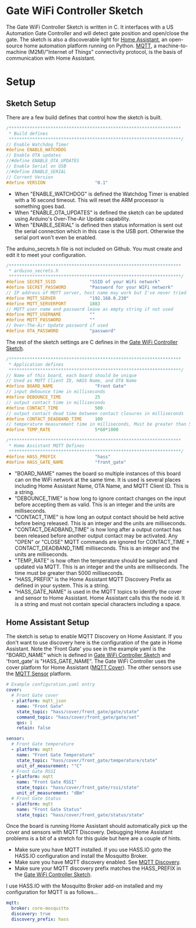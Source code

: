 # Gate WiFi Controller Sketch
The Gate WiFi Controller Sketch is written in C. It interfaces with a US Automation Gate Controller and will detect gate position and open/close the gate. The sketch is also a discoverable light for [Home Assistant](https://home-assistant.io/), an open-source home automation platform running on Python. [MQTT](http://mqtt.org/), a machine-to-machine (M2M)/"Internet of Things" connectivity protocol, is the basis of communication with Home Assistant.

# Setup
## Sketch Setup
There are a few build defines that control how the sketch is built.

```c
/******************************************************************
 * Build defines
 ******************************************************************/
// Enable Watchdog Timer
#define ENABLE_WATCHDOG
// Enable OTA updates
//#define ENABLE_OTA_UPDATES
// Enable Serial on USB
//#define ENABLE_SERIAL
// Current Version
#define VERSION                   "0.1"
```

* When "ENABLE_WATCHDOG" is defined the Watchdog Timer is enabled with a 16 second timeout. This will reset the ARM processor is something goes bad.
* When "ENABLE_OTA_UPDATES" is defined the sketch can be updated using Arduino's Over-The-Air Update capability.
* When "ENABLE_SERIAL" is defined then status information is sent out the serial connection which in this case is the USB port. Otherwise the serial port won't even be enabled.

The arduino_secrets.h file is not included on Github. You must create and edit it to meet your configuration.

```c
/******************************************************************
 * arduino_secrets.h
 ******************************************************************/
#define SECRET_SSID             "SSID of your WiFi network"
#define SECRET_PASSWORD         "Password for your WIFi network"
// IP address of MQTT server, host name may work but I've never tried
#define MQTT_SERVER             "192.168.0.230"
#define MQTT_SERVERPORT         1883
// MQTT user name and password leave as empty string if not used
#define MQTT_USERNAME           ""
#define MQTT_PASSWORD           ""
// Over-The-Air Update password if used
#define OTA_PASSWORD            "password"
```

The rest of the sketch settings are C defines in the [Gate WiFi Controller Sketch](Gate_WiFi_Controller/Gate_WiFi_Controller.ino).

```c
/******************************************************************
 * Application defines
 ******************************************************************/
// Name of this board, each board should be unique
// Used as MQTT Client ID, HASS Name, and OTA Name
#define BOARD_NAME                "Front Gate"
// input debounce time in milliseconds
#define DEBOUNCE_TIME             25
// output contact time in milliseconds
#define CONTACT_TIME              500
// output contact dead time between contact closures in milliseconds
#define CONTACT_DEADBAND_TIME     100
// temperature measurement time in milliseconds, Must be greater than 5 seconds
#define TEMP_RATE                 5*60*1000

/******************************************************************
 * Home Assistant MQTT Defines
 ******************************************************************/
#define HASS_PREFIX               "hass"
#define HASS_GATE_NAME            "front_gate"
```
* "BOARD_NAME" names the board so multiple instances of this board can on the WiFi network at the same time. It is used is several places including Home Assistant Name, OTA Name, and MQTT Client ID. This is a string.
* "DEBOUNCE_TIME" is how long to ignore contact changes on the input before accepting them as valid. This is an integer and the units are milliseconds.
* "CONTACT_TIME" is how long an output contact should be held active before being released. This is an integer and the units are milliseconds.
* "CONTACT_DEADBAND_TIME" is how long after a output contact has been released before another output contact may be activated. Any "OPEN" or "CLOSE" MQTT commands are ignored for CONTACT_TIME + CONTACT_DEADBAND_TIME milliseconds. This is an integer and the units are milliseconds.
* "TEMP_RATE" is how often the temperature should be sampled and updated via MQTT.  This is an integer and the units are milliseconds. The time must be greater than 5000 milliseconds.
* "HASS_PREFIX" is the Home Assistant MQTT Discovery Prefix as defined in your system. This is a string.
* "HASS_GATE_NAME" is used in the MQTT topics to identify the cover and sensor to Home Assistant. Home Assistant calls this the node id. It is a string and must not contain special characters including a space.

## Home Assistant Setup
The sketch is setup to enable MQTT Discovery on Home Assistant. If you don't want to use discovery here is the configuration of the gate in Home Assistant. Note the 'Front Gate' you see in the example yaml is the "BOARD_NAME" which is defined in [Gate WiFi  Controller Sketch](Gate_WiFi_Controller/Gate_WiFi_Controller.ino) and 'front_gate' is "HASS_GATE_NAME". The Gate WiFi Controller uses the cover platform for Home Assistant ([MQTT Cover](https://www.home-assistant.io/components/cover.mqtt/)). The other sensors use the [MQTT Sensor](https://home-assistant.io/components/sensor.mqtt/) platform.

```yaml
# Example configuration.yaml entry
cover:
  # Front Gate cover
  - platform: mqtt_json
    name: "Front Gate"
    state_topic: "hass/cover/front_gate/gate/state"
    command_topic: "hass/cover/front_gate/gate/set"
    qos: 1
    retain: false

sensor:
  # Front Gate temperature
  - platform: mqtt
    name: "Front Gate Temperature"
    state_topic: "hass/cover/front_gate/temperature/state"
    unit_of_measurement: "°C"
  # Front Gate RSSI
  - platform: mqtt
    name: "Front Gate RSSI"
    state_topic: "hass/cover/front_gate/rssi/state"
    unit_of_measurement: "dBm"
  # Front Gate Status
  - platform: mqtt
    name: "Front Gate Status"
    state_topic: "hass/cover/front_gate/status/state"
```

Once the board is running Home Assistant should automatically pick up the cover and sensors with MQTT Discovery. Debugging Home Assistant problems is a bit of a stretch for this guide but here are a couple of hints.

* Make sure you have MQTT installed. If you use HASS.IO goto the HASS.IO configuration and install the Mosquitto Broker.
* Make sure you have MQTT discovery enabled. See [MQTT Discovery](https://home-assistant.io/docs/mqtt/discovery/).
* Make sure your MQTT discovery prefix matches the HASS_PREFIX in the [Gate WiFi  Controller Sketch](Gate_WiFi_Controller/Gate_WiFi_Controller.ino).

I use HASS.IO with the Mosquitto Broker add-on installed and my configuration for MQTT is as follows...
```yaml
mqtt:
  broker: core-mosquitto
  discovery: true
  discovery_prefix: hass

```
